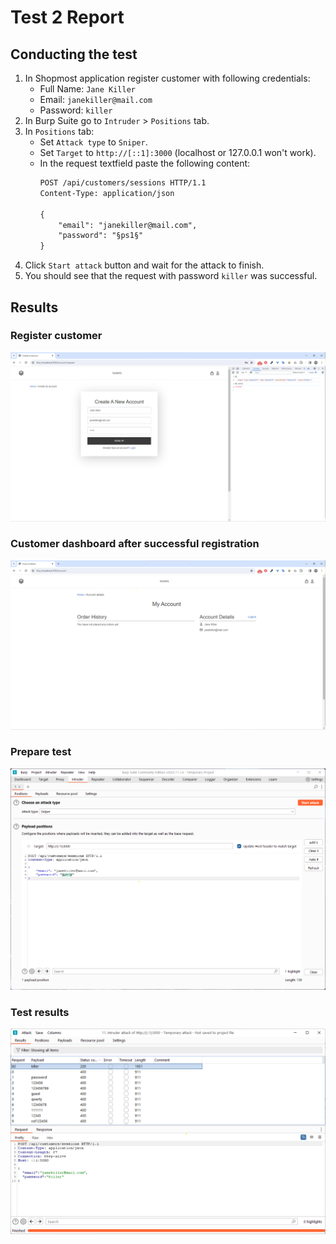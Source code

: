 # Test 2 Report

## Conducting the test

1. In Shopmost application register customer with following credentials:
   - Full Name: `Jane Killer`
   - Email: `janekiller@mail.com`
   - Password: `killer`
1. In Burp Suite go to `Intruder` > `Positions` tab.
1. In `Positions` tab:
   - Set `Attack type` to `Sniper`.
   - Set `Target` to `http://[::1]:3000` (localhost or 127.0.0.1 won't work).
   - In the request textfield paste the following content:
        ```txt
        POST /api/customers/sessions HTTP/1.1
        Content-Type: application/json

        {
            "email": "janekiller@mail.com",
            "password": "§ps1§"
        }
        ```
1. Click `Start attack` button and wait for the attack to finish.
1. You should see that the request with password `killer` was successful.

## Results

### Register customer

![register-customer](./test-2-1-register.png)

### Customer dashboard after successful registration

![customer-dashboard](./test-2-2-dashboard.png)

### Prepare test

![prepare-test](./test-2-3-prepare-test.png)

### Test results

![test-results](./test-2-4-results.png)
